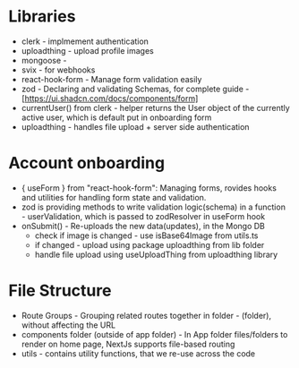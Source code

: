 # Libraries

- clerk - implmement authentication
- uploadthing - upload profile images
- mongoose -
- svix - for webhooks
- react-hook-form - Manage form validation easily
- zod - Declaring and validating Schemas, for complete guide - [https://ui.shadcn.com/docs/components/form]
- currentUser() from clerk - helper returns the User object of the currently active user, which is default put in onboarding form
- uploadthing - handles file upload + server side authentication 


# Account onboarding

- { useForm } from "react-hook-form": Managing forms, rovides hooks and utilities for handling form state and validation.
- zod is providing methods to write validation logic(schema) in a function - userValidation, which is passed to zodResolver in useForm hook
- onSubmit() - Re-uploads the new data(updates), in the Mongo DB 
  -  check if image is changed - use isBase64Image from utils.ts
  -  if changed - upload using package uploadthing from lib folder
  -  handle file upload using useUploadThing from uploadthing library

# File Structure

- Route Groups - Grouping related routes together in folder - (folder), without affecting the URL
- components folder (outside of app folder) - In App folder files/folders to render on home page, NextJs supports file-based routing
- utils - contains utility functions, that we re-use across the code 

